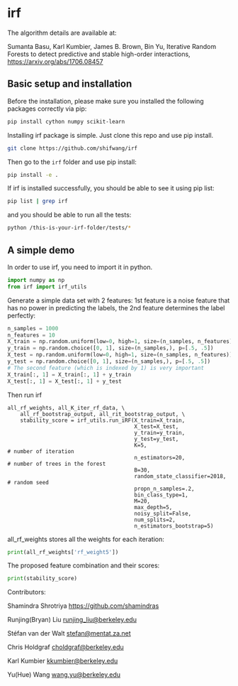 # irf
The algorithm details are available at: 

Sumanta Basu, Karl Kumbier, James B. Brown, Bin Yu,  Iterative Random Forests to detect predictive and stable high-order interactions, 
<https://arxiv.org/abs/1706.08457>

## Basic setup and installation
Before the installation, please make sure you installed the following packages correctly via pip:
```bash
pip install cython numpy scikit-learn 
```
Installing irf package is simple. Just clone this repo and use pip install.
```bash
git clone https://github.com/shifwang/irf
```

Then go to the `irf` folder and use pip install:
```bash
pip install -e .
```
If irf is installed successfully, you should be able to see it using pip list:
```bash
pip list | grep irf
```
and you should be able to run all the tests:
```bash
python /this-is-your-irf-folder/tests/*
```
## A simple demo
In order to use irf, you need to import it in python.

```python
import numpy as np
from irf import irf_utils
```
Generate a simple data set with 2 features: 1st feature is a noise feature that has no power in predicting the labels, the 2nd feature determines the label perfectly:
```python
n_samples = 1000
n_features = 10
X_train = np.random.uniform(low=0, high=1, size=(n_samples, n_features))
y_train = np.random.choice([0, 1], size=(n_samples,), p=[.5, .5])
X_test = np.random.uniform(low=0, high=1, size=(n_samples, n_features))
y_test = np.random.choice([0, 1], size=(n_samples,), p=[.5, .5])
# The second feature (which is indexed by 1) is very important
X_train[:, 1] = X_train[:, 1] + y_train
X_test[:, 1] = X_test[:, 1] + y_test
```
Then run irf
```
all_rf_weights, all_K_iter_rf_data, \
    all_rf_bootstrap_output, all_rit_bootstrap_output, \
    stability_score = irf_utils.run_iRF(X_train=X_train,
                                        X_test=X_test,
                                        y_train=y_train,
                                        y_test=y_test,
                                        K=5,                          # number of iteration
                                        n_estimators=20,              # number of trees in the forest
                                        B=30,
                                        random_state_classifier=2018, # random seed
                                        propn_n_samples=.2,
                                        bin_class_type=1,
                                        M=20,
                                        max_depth=5,
                                        noisy_split=False,
                                        num_splits=2,
                                        n_estimators_bootstrap=5)
```
all_rf_weights stores all the weights for each iteration:
```python
print(all_rf_weights['rf_weight5'])
```
The proposed feature combination and their scores:
```python
print(stability_score)
```
Contributors:

Shamindra Shrotriya <https://github.com/shamindras>

Runjing(Bryan) Liu <runjing_liu@berkeley.edu>

Stéfan van der Walt <stefan@mentat.za.net>

Chris Holdgraf <choldgraf@berkeley.edu>

Karl Kumbier <kkumbier@berkeley.edu>

Yu(Hue) Wang <wang.yu@berkeley.edu>

